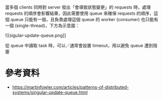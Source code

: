 當多個 clients 同時對 server 發出「會導致狀態變更」的 requests 時，處理 requests 的順序會影響結果，因此需要使用 queue 來確保 requests 的順序，這個 queue 只能有一個，且負責處理這個 queue 的 worker (consumer) 也只能有一個 (single-thread)，下方為示意圖：

![[sigular-update-queue.png]]

從 queue 中讀取 task 時，可以／通常會設置 timeout，用以避免 queue 遭到阻塞

# 參考資料

- <https://martinfowler.com/articles/patterns-of-distributed-systems/singular-update-queue.html>